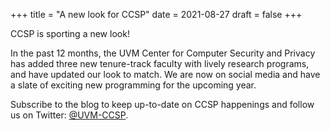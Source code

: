 +++
title = "A new look for CCSP"
date = 2021-08-27
draft = false
+++

CCSP is sporting a new look! 

<!-- more -->

In the past 12 months, the UVM Center for Computer Security and Privacy has added three new tenure-track faculty with lively research programs, and have updated our look to match. We are now on social media and have a slate of exciting new programming for the upcoming year.

Subscribe to the blog to keep up-to-date on CCSP happenings and follow us on Twitter: [@UVM-CCSP](https://twitter.com/UVMCCSP).
